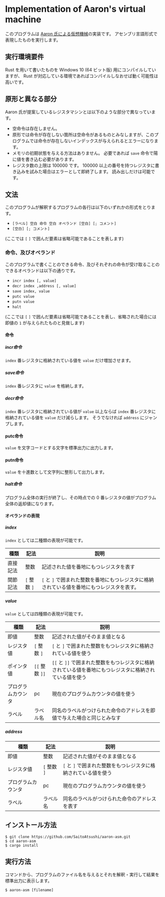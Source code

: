 # Implementation of Aaron's virtual machine

このプログラムは [Aaron 氏による仮想機械](https://takumim97.hatenablog.com/entry/2019/09/10/091018)の実装です。
アセンブリ言語形式で表現したものを実行します。

## 実行環境要件

Rust を用いて書いたものを Windows 10 (64 ビット版) 用にコンパイルしていますが、 Rust が対応している環境であればコンパイルしなおせば動く可能性は高いです。

## 原形と異なる部分

Aaron 氏が提案しているレジスタマシンとは以下のような部分で異なっています。

- 空命令は存在しません。
- 原形では命令が存在しない箇所は空命令があるものとみなしますが、このプログラムでは命令が存在しないインデックスが与えられるとエラーになります。
- メモリの初期状態を与える方法はありません。 必要であれば `save` 命令で陽に値を書き込む必要があります。
- レジスタ数の上限は 100000 です。 100000 以上の番号を持つレジスタに書き込みを試みた場合はエラーとして即終了します。 読み出しだけは可能です。

## 文法

このプログラムが解釈するプログラムの各行は以下のいずれかの形式をとります。

- `[ラベル] 空白 命令 空白 オペランド [空白] [; コメント]`
- `[空白] [; コメント]`

(ここでは `[` `]` で囲んだ要素は省略可能であることを表します) 

### 命令、及びオペランド

このプログラムで書くことのできる命令、及びそれぞれの命令が受け取ることのできるオペランドは以下の通りです。

- `incr index [, value]`
- `decr index ,address [, value]`
- `save index, value`
- `putc value`
- `putn value`
- `halt`

(ここでは `[` `]` で囲んだ要素は省略可能であることを表し、省略された場合には即値の `1` が与えられたものと見做します)

#### 命令

##### incr命令

`index` 番レジスタに格納されている値を `value` だけ増加させます。

##### save命令

`index` 番レジスタに `value` を格納します。

##### decr命令

`index` 番レジスタに格納されている値が `value` 以上ならば `index` 番レジスタに格納されている値を `value` だけ減らします。
そうでなければ `address` にジャンプします。

#### putc命令

`value` を文字コードとする文字を標準出力に出力します。

#### putn命令

`value` を十進数として文字列に整形して出力します。

##### halt命令

プログラム全体の実行が終了し、その時点での 0 番レジスタの値がプログラム全体の返却値になります。

#### オペランドの表現

##### index

`index` としては二種類の表現が可能です。

|種類|記法|説明|
|---|---|---|
|直接記法|整数|記述された値を番地にもつレジスタを表す|
|関節記法| `[` 整数 `]` | `[` と `]` で囲まれた整数を番地にもつレジスタに格納されている値を番地にもつレジスタを表す。

##### value

`value` としては四種類の表現が可能です。

|種類|記法|説明|
|---|---|---|
|即値|整数|記述された値がそのまま値となる|
|レジスタ値| `[` 整数 `]` | `[` と `]` で囲まれた整数をもつレジスタに格納されている値を使う|
|ポインタ値| `[[` 整数 `]]` | `[[` と `]]` で囲まれた整数をもつレジスタに格納されている値を番地にもつレジスタに格納されている値を使う|
|プログラムカウンタ|pc|現在のプログラムカウンタの値を使う|
|ラベル|ラベル名|同名のラベルがつけられた命令のアドレスを即値で与えた場合と同じとみなす|

##### address

|種類|記法|説明|
|---|---|---|
|即値|整数|記述された値がそのまま値となる|
|レジスタ値| `[` 整数 `]` | `[` と `]` で囲まれた整数をもつレジスタに格納されている値を使う|
|プログラムカウンタ|pc|現在のプログラムカウンタの値を使う|
|ラベル|ラベル名|同名のラベルがつけられた命令のアドレスを表す|

## インストール方法

```console
$ git clone https://github.com/SaitoAtsushi/aaron-asm.git
$ cd aaron-asm
$ cargo install
```

## 実行方法

コマンドから、プログラムのファイル名を与えるとそれを解釈・実行して結果を標準出力に表示します。

```console
$ aaron-asm [filename]
```
